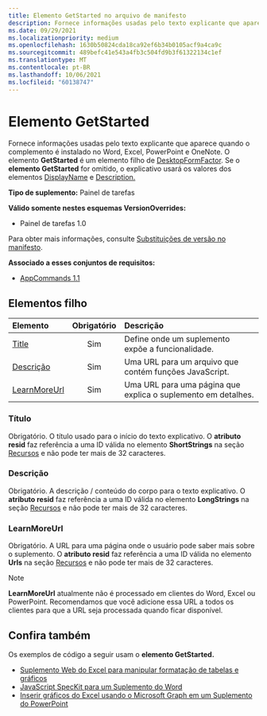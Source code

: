```yaml
---
title: Elemento GetStarted no arquivo de manifesto
description: Fornece informações usadas pelo texto explicante que aparece quando o complemento é instalado no Word, Excel, PowerPoint e OneNote.
ms.date: 09/29/2021
ms.localizationpriority: medium
ms.openlocfilehash: 1630b50824cda18ca92ef6b34b0105acf9a4ca9c
ms.sourcegitcommit: 489befc41e543a4fb3c504fd9b3f61322134c1ef
ms.translationtype: MT
ms.contentlocale: pt-BR
ms.lasthandoff: 10/06/2021
ms.locfileid: "60138747"
---
```

# <a name="getstarted-element"></a>Elemento GetStarted

Fornece informações usadas pelo texto explicante que aparece quando o complemento é instalado no Word, Excel, PowerPoint e OneNote. O elemento **GetStarted** é um elemento filho de [DesktopFormFactor](desktopformfactor.md). Se o **elemento GetStarted** for omitido, o explicativo usará os valores dos elementos [DisplayName](displayname.md) e [Description.](description.md)

**Tipo de suplemento:** Painel de tarefas

**Válido somente nestes esquemas VersionOverrides:**

- Painel de tarefas 1.0

Para obter mais informações, consulte [Substituições de versão no manifesto](../../develop/add-in-manifests.md#version-overrides-in-the-manifest).

**Associado a esses conjuntos de requisitos:**

- [AppCommands 1.1](../requirement-sets/add-in-commands-requirement-sets.md)

## <a name="child-elements"></a>Elementos filho

| Elemento                       | Obrigatório | Descrição                                        |
|:------------------------------|:--------:|:---------------------------------------------------|
| [Title](#title)               | Sim      | Define onde um suplemento expõe a funcionalidade.     |
| [Descrição](#description)   | Sim      | Uma URL para um arquivo que contém funções JavaScript.|
| [LearnMoreUrl](#learnmoreurl) | Sim       | Uma URL para uma página que explica o suplemento em detalhes.   |

### <a name="title"></a>Título 

Obrigatório. O título usado para o início do texto explicativo. O **atributo resid** faz referência a uma ID válida no elemento **ShortStrings** na seção [Recursos](resources.md) e não pode ter mais de 32 caracteres.

### <a name="description"></a>Descrição

Obrigatório. A descrição / conteúdo do corpo para o texto explicativo. O **atributo resid** faz referência a uma ID válida no elemento **LongStrings** na seção [Recursos](resources.md) e não pode ter mais de 32 caracteres.

### <a name="learnmoreurl"></a>LearnMoreUrl

Obrigatório. A URL para uma página onde o usuário pode saber mais sobre o suplemento. O **atributo resid** faz referência a uma ID válida no elemento **Urls** na seção [Recursos](resources.md) e não pode ter mais de 32 caracteres.

> [!NOTE]
> **LearnMoreUrl** atualmente não é processado em clientes do Word, Excel ou PowerPoint. Recomendamos que você adicione essa URL a todos os clientes para que a URL seja processada quando ficar disponível. 

## <a name="see-also"></a>Confira também

Os exemplos de código a seguir usam o **elemento GetStarted.**

* [Suplemento Web do Excel para manipular formatação de tabelas e gráficos](https://github.com/OfficeDev/Excel-Add-in-JavaScript-SalesTracker)
* [JavaScript SpecKit para um Suplemento do Word](https://github.com/OfficeDev/Word-Add-in-JS-SpecKit)
* [Inserir gráficos do Excel usando o Microsoft Graph em um Suplemento do PowerPoint](https://github.com/OfficeDev/PowerPoint-Add-in-Microsoft-Graph-ASPNET-InsertChart)
